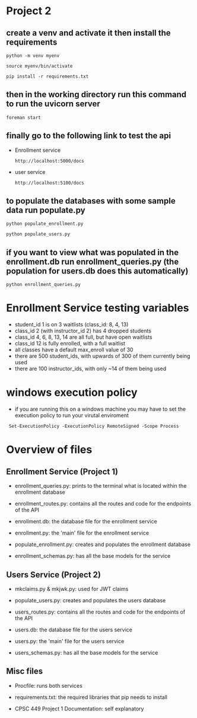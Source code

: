 # Project 2

## create a venv and activate it then install the requirements

`python -m venv myenv`

`source myenv/bin/activate`

`pip install -r requirements.txt`

## then in the working directory run this command to run the uvicorn server

`foreman start`

## finally go to the following link to test the api

- Enrollment service

  `http://localhost:5000/docs`

- user service

  `http://localhost:5100/docs`

## to populate the databases with some sample data run populate.py

`python populate_enrollment.py`

`python populate_users.py`

## if you want to view what was populated in the enrollment.db run enrollment_queries.py (the population for users.db does this automatically)

`python enrollment_queries.py`

# Enrollment Service testing variables

- student_id 1 is on 3 waitlists (class_id: 8, 4, 13)
- class_id 2 (with instructor_id 2) has 4 dropped students
- class_id 4, 6, 8, 13, 14 are all full, but have open waitlists
- class_id 12 is fully enrolled, with a full waitlist
- all classes have a default max_enroll value of 30
- there are 500 student_ids, with upwards of 300 of them currently being used
- there are 100 instructor_ids, with only ~14 of them being used

# windows execution policy

- if you are running this on a windows machine you may have to set the execution policy to run your virutal enviroment

` Set-ExecutionPolicy -ExecutionPolicy RemoteSigned -Scope Process`

# Overview of files

## Enrollment Service (Project 1)

- enrollment_queries.py:
  prints to the terminal what is located within the enrollment database

- enrollment_routes.py:
  contains all the routes and code for the endpoints of the API

- enrollment.db:
  the database file for the enrollment service

- enrollment.py:
  the 'main' file for the enrollment service

- populate_enrollment.py:
  creates and populates the enrollment database

- enrollment_schemas.py:
  has all the base models for the service

## Users Service (Project 2)

- mkclaims.py & mkjwk.py:
  used for JWT claims

- populate_users.py:
  creates and populates the users database

- users_routes.py:
  contains all the routes and code for the endpoints of the API

- users.db:
  the database file for the users service

- users.py:
  the 'main' file for the users service

- users_schemas.py:
  has all the base models for the service

## Misc files

- Procfile:
  runs both services

- requirements.txt:
  the required libraries that pip needs to install

- CPSC 449 Project 1 Documentation:
  self explanatory
